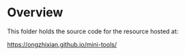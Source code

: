 # Overview

This folder holds the source code for the resource hosted at:

https://ongzhixian.github.io/mini-tools/

